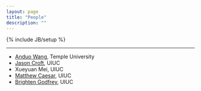 ```yaml
---
layout: page
title: "People"
description: ""
---
```

{% include JB/setup %}

-------------------------

* [Anduo Wang](http://web.engr.illinois.edu/~adw/), Temple University
* [Jason Croft](http://jasoncroft.info/), UIUC
* Xueyuan Mei, UIUC
* [Matthew Caesar](http://web.engr.illinois.edu/~caesar/), UIUC
* [Brighten Godfrey](http://pbg.cs.illinois.edu/), UIUC
